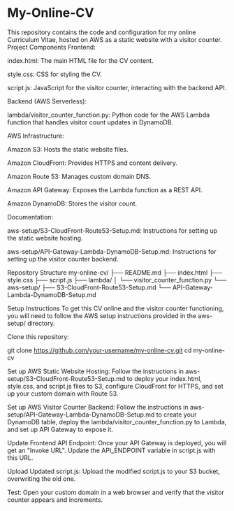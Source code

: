 # My-Online-CV
This repository contains the code and configuration for my online Curriculum Vitae, hosted on AWS as a static website with a visitor counter.
Project Components
Frontend:

index.html: The main HTML file for the CV content.

style.css: CSS for styling the CV.

script.js: JavaScript for the visitor counter, interacting with the backend API.

Backend (AWS Serverless):

lambda/visitor_counter_function.py: Python code for the AWS Lambda function that handles visitor count updates in DynamoDB.

AWS Infrastructure:

Amazon S3: Hosts the static website files.

Amazon CloudFront: Provides HTTPS and content delivery.

Amazon Route 53: Manages custom domain DNS.

Amazon API Gateway: Exposes the Lambda function as a REST API.

Amazon DynamoDB: Stores the visitor count.

Documentation:

aws-setup/S3-CloudFront-Route53-Setup.md: Instructions for setting up the static website hosting.

aws-setup/API-Gateway-Lambda-DynamoDB-Setup.md: Instructions for setting up the visitor counter backend.

Repository Structure
my-online-cv/
├── README.md
├── index.html
├── style.css
├── script.js
├── lambda/
│   └── visitor_counter_function.py
└── aws-setup/
    ├── S3-CloudFront-Route53-Setup.md
    └── API-Gateway-Lambda-DynamoDB-Setup.md

Setup Instructions
To get this CV online and the visitor counter functioning, you will need to follow the AWS setup instructions provided in the aws-setup/ directory.

Clone this repository:

git clone https://github.com/your-username/my-online-cv.git
cd my-online-cv

Set up AWS Static Website Hosting: Follow the instructions in aws-setup/S3-CloudFront-Route53-Setup.md to deploy your index.html, style.css, and script.js files to S3, configure CloudFront for HTTPS, and set up your custom domain with Route 53.

Set up AWS Visitor Counter Backend: Follow the instructions in aws-setup/API-Gateway-Lambda-DynamoDB-Setup.md to create your DynamoDB table, deploy the lambda/visitor_counter_function.py to Lambda, and set up API Gateway to expose it.

Update Frontend API Endpoint: Once your API Gateway is deployed, you will get an "Invoke URL". Update the API_ENDPOINT variable in script.js with this URL.

Upload Updated script.js: Upload the modified script.js to your S3 bucket, overwriting the old one.

Test: Open your custom domain in a web browser and verify that the visitor counter appears and increments.
